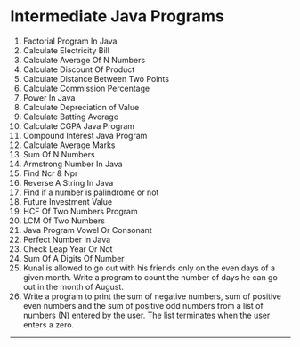# Intermediate Java Programs

1. Factorial Program In Java
2. Calculate Electricity Bill
3. Calculate Average Of N Numbers
4. Calculate Discount Of Product
5. Calculate Distance Between Two Points
6. Calculate Commission Percentage
7. Power In Java
8. Calculate Depreciation of Value
9. Calculate Batting Average
10. Calculate CGPA Java Program
11. Compound Interest Java Program
12. Calculate Average Marks
13. Sum Of N Numbers
14. Armstrong Number In Java
15. Find Ncr & Npr
16. Reverse A String In Java
17. Find if a number is palindrome or not
18. Future Investment Value
19. HCF Of Two Numbers Program
20. LCM Of Two Numbers
21. Java Program Vowel Or Consonant
22. Perfect Number In Java
23. Check Leap Year Or Not
24. Sum Of A Digits Of Number
25. Kunal is allowed to go out with his friends only on the even days of a given month. Write a program to count the
    number of days he can go out in the month of August.
26. Write a program to print the sum of negative numbers, sum of positive even numbers and the sum of positive odd
    numbers from a list of numbers (N) entered by the user. The list terminates when the user enters a zero.

---